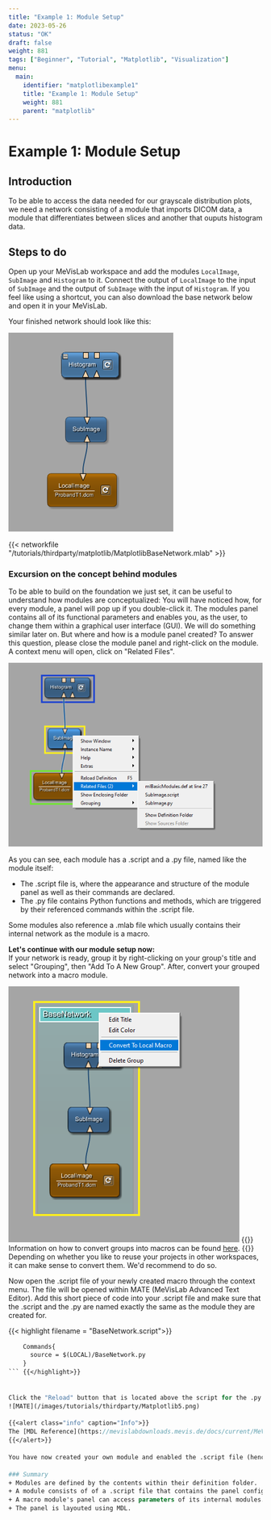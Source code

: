 ```yaml
---
title: "Example 1: Module Setup"
date: 2023-05-26
status: "OK"
draft: false
weight: 881
tags: ["Beginner", "Tutorial", "Matplotlib", "Visualization"]
menu: 
  main:
    identifier: "matplotlibexample1"
    title: "Example 1: Module Setup"
    weight: 881
    parent: "matplotlib"
---
```


# Example 1: Module Setup

## Introduction

To be able to access the data needed for our grayscale distribution plots, we need a network consisting of a module that imports DICOM data, a module that differentiates between slices and another that ouputs histogram data. 

## Steps to do 

Open up your MeVisLab workspace and add the modules `LocalImage`, `SubImage` and `Histogram` to it.
Connect the output of `LocalImage` to the input of `SubImage` and the output of `SubImage` with the input of `Histogram`.
If you feel like using a shortcut, you can also download the base network below and open it in your MeVisLab.

Your finished network should look like this: 

![Base network](/images/tutorials/thirdparty/Matplotlib1.PNG)

{{< networkfile "/tutorials/thirdparty/matplotlib/MatplotlibBaseNetwork.mlab" >}}

### Excursion on the concept behind modules

To be able to build on the foundation we just set, it can be useful to understand how modules are conceptualized:
You will have noticed how, for every module, a panel will pop up if you double-click it. The modules panel contains all of its functional parameters and enables you, as the user, to change them within a graphical user interface (GUI). We will do something similar later on. 
But where and how is a module panel created? To answer this question, please close the module panel and right-click on the module. 
A context menu will open, click on "Related Files". 

![Context menu of the "SubImage" module](/images/tutorials/thirdparty/Matplotlib2.png)

As you can see, each module has a .script and a .py file, named like the module itself: 
+ The .script file is, where the appearance and structure of the module panel as well as their commands are declared. 
+ The .py file contains Python functions and methods, which are triggered by their referenced commands within the .script file.

Some modules also reference a .mlab file which usually contains their internal network as the module is a macro. 

**Let's continue with our module setup now:**  
If your network is ready, group it by right-clicking on your group's title and select "Grouping", then "Add To A New Group".
After, convert your grouped network into a macro module. 

![Converting to a macro](/images/tutorials/thirdparty/Matplotlib3.png)
{{<alert class="info" caption="Info">}}
Information on how to convert groups into macros can be found [here](/tutorials/basicmechanisms#TutorialMacroModules). 
{{</alert>}}
Depending on whether you like to reuse your projects in other workspaces, it can make sense to convert them.
We'd recommend to do so. 

Now open the .script file of your newly created macro through the context menu. The file will be opened within MATE (MeVisLab Advanced Text Editor). Add this short piece of code into your .script file and make sure that the .script and the .py are named exactly the same as the module they are created for.

{{< highlight filename = "BaseNetwork.script">}}
```Stan
    Commands{
      source = $(LOCAL)/BaseNetwork.py
    }
``` {{</highlight>}}


Click the "Reload" button that is located above the script for the .py file to be added into the module definition folder, then open it using the "Files" button on the same bar as demonstrated below:
![MATE](/images/tutorials/thirdparty/Matplotlib5.png)

{{<alert class="info" caption="Info">}}
The [MDL Reference](https://mevislabdownloads.mevis.de/docs/current/MeVisLab/Resources/Documentation/Publish/SDK/MDLReference/index.html) is a very handy tool for this and certainly also for following projects. 
{{</alert>}}

You have now created your own module and enabled the .script file (hence the GUI or panel later on) to access functions and methods written in the .py file. 

### Summary 
+ Modules are defined by the contents within their definition folder.
+ A module consists of of a .script file that contains the panel configuration and a .py file containing methods that are accessed via the panel and provide functionalities (Interacting with the parameters of modules in the macros internal network).
+ A macro module's panel can access parameters of its internal modules. 
+ The panel is layouted using MDL.













